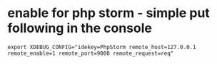 # enable for php storm - simple put following in the console

```
export XDEBUG_CONFIG="idekey=PhpStorm remote_host=127.0.0.1 remote_enable=1 remote_port=9000 remote_request=req"
```
